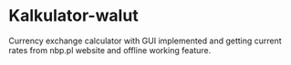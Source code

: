 # Kalkulator-walut
Currency exchange calculator with GUI implemented and getting current rates from nbp.pl website and offline working feature.
